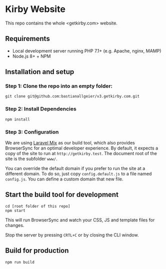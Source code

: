 # Kirby Website

This repo contains the whole <getkirby.com> website.

## Requirements

- Local development server running PHP 7.1+ (e.g. Apache, nginx, MAMP)
- Node.js 8+ + NPM

## Installation and setup

### Step 1: Clone the repo into an empty folder:

```
git clone git@github.com:bastianallgeier/v3.getkirby.com.git
```

### Step 2: Install Dependencies

```
npm install
```

### Step 3: Configuration

We are using [Laravel Mix](https://laravel.com/docs/5.6/mix) as our build tool,
which also provides BrowserSync for an optimal developer experience. By default,
it expects a copy of the site to run at `http://getkirby.test`. The document root
of the site is the subfolder `www/`.

You can override the default domain if you prefer to run the site
at a different domain. To do so, just copy `config.default.js` to a file
named `config.js`. You can define a custom domain that new file.

## Start the build tool for development

```
cd [root folder of this repo]
npm start
```

This will run BrowserSync and watch your CSS, JS and template files for changes.

Stop the server by pressing `CRTL+C` or by closing the CLI window.

## Build for production

```
npm run build
```
